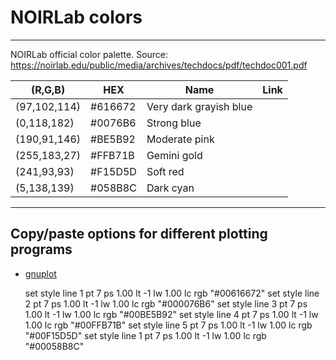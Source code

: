 # NOIRLab colors
---
NOIRLab official color palette. Source: https://noirlab.edu/public/media/archives/techdocs/pdf/techdoc001.pdf

(R,G,B) | HEX | Name | Link
--------|-----|------|-----
(97,102,114)|\#616672|Very dark grayish blue|
(0,118,182)|\#0076B6|Strong blue|
(190,91,146)|\#BE5B92|Moderate pink|
(255,183,27)|\#FFB71B|Gemini gold|
(241,93,93)|\#F15D5D|Soft red|
(5,138,139)|\#058B8C|Dark cyan|

---
## Copy/paste options for different plotting programs

- [gnuplot](http://gnuplot.info/)

    set style line 1 pt 7 ps 1.00 lt -1 lw 1.00 lc rgb "#00616672"
    set style line 2 pt 7 ps 1.00 lt -1 lw 1.00 lc rgb "#000076B6"
    set style line 3 pt 7 ps 1.00 lt -1 lw 1.00 lc rgb "#00BE5B92"
    set style line 4 pt 7 ps 1.00 lt -1 lw 1.00 lc rgb "#00FFB71B"
    set style line 5 pt 7 ps 1.00 lt -1 lw 1.00 lc rgb "#00F15D5D"
    set style line 1 pt 7 ps 1.00 lt -1 lw 1.00 lc rgb "#00058B8C"
